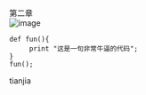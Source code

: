 第二章<br/>
![image](https://github.com/weka-lishihui/dlt/blob/master/image/chapter01.jpg)

```
def fun(){
     print "这是一句非常牛逼的代码";
}
fun();
```
tianjia
